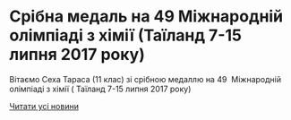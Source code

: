 # Срібна медаль на 49  Міжнародній олімпіаді з хімії (Таїланд 7-15 липня 2017 року)

Вітаємо Сеха Тараса (11 клас) зі срібною медаллю на 49  Міжнародній олімпіаді з хімії ( Таїланд 7-15 липня 2017 року)

[Читати усі новини](/news)

